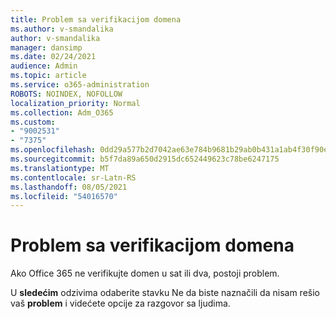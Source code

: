 ```yaml
---
title: Problem sa verifikacijom domena
ms.author: v-smandalika
author: v-smandalika
manager: dansimp
ms.date: 02/24/2021
audience: Admin
ms.topic: article
ms.service: o365-administration
ROBOTS: NOINDEX, NOFOLLOW
localization_priority: Normal
ms.collection: Adm_O365
ms.custom:
- "9002531"
- "7375"
ms.openlocfilehash: 0dd29a577b2d7042ae63e784b9681b29ab0b431a1ab4f30f90e49aaa03c7c0ed
ms.sourcegitcommit: b5f7da89a650d2915dc652449623c78be6247175
ms.translationtype: MT
ms.contentlocale: sr-Latn-RS
ms.lasthandoff: 08/05/2021
ms.locfileid: "54016570"
---
```

# <a name="problem-verifying-a-domain"></a>Problem sa verifikacijom domena

Ako Office 365 ne verifikujte domen u sat ili dva, postoji problem.

U **sledećim** odzivima odaberite stavku Ne da biste naznačili da nisam rešio vaš **problem** i videćete opcije za razgovor sa ljudima.
